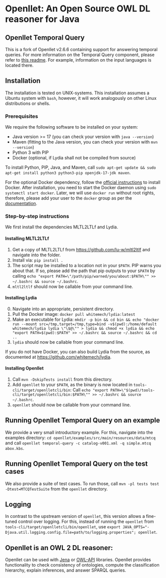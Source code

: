 # Openllet: An Open Source OWL DL reasoner for Java

## Openllet Temporal Query

This is a fork of Openllet v2.6.6 containing support for answering temporal queries.
For more information on the Temporal Query component, please refer to [this readme](module-mtcq/README.md).
For example, information on the input languages is located there.

## Installation

The installation is tested on UNIX-systems.
This installation assumes a Ubuntu system with `bash`, however, it will work analogously on other Linux distributions or shells.

### Prerequisites

We require the following software to be installed on your system:

- Java version >= 17 (you can check your version with `java --version`)
- Maven (fitting to the Java version, you can check your version with `mvn --version`)
- Python 3 with PIP
- Docker (optional, if Lydia shall not be compiled from source)

To install Python, PIP, Java, and Maven, call `sudo apt-get update && sudo apt-get install python3 python3-pip openjdk-17-jdk maven`.

For the optional Docker dependency, follow the [official instructions](https://docs.docker.com/engine/install/ubuntu/#install-using-the-repository) to install Docker.
After installation, you need to start the Docker daemon using `sudo systemctl start docker`.
Later, we will use `docker run` without root rights, therefore, please add your user to the `docker` group as per the [documentation](https://docs.docker.com/engine/install/linux-postinstall).

### Step-by-step instructions

We first install the dependencies MLTL2LTLf and Lydia.

#### Installing MLTL2LTLf

1. Get a copy of MLTL2LTLf from https://github.com/lu-w/mltl2ltlf and navigate into the folder.
2. Install via: `pip install .`
3. The script may be installed to a location not in your `$PATH`. PIP warns you about that. If so, please add the path that pip outputs to your `$PATH` by calling `echo "export PATH=\"/path/pip/warned/you/about:$PATH\"" >> ~/.bashrc && source ~/.bashrc`.
4. `mltl2ltlf` should now be callable from your command line.

#### Installing Lydia

0. Navigate into an appropriate, persistent directory.
1. Pull the Docker image: `docker pull whitemech/lydia:latest`
2. Make an executable for Lydia: `mkdir -p bin && cd bin && echo "docker run --mount src=/tmp,target=/tmp,type=bind -v$(pwd):/home/default whitemech/lydia lydia \"\$@\"" > lydia && chmod +x lydia && echo "export PATH=$(pwd):$PATH" >> ~/.bashrc && source ~/.bashrc && cd ..`
3. `lydia` should now be callable from your command line.

If you do not have Docker, you can also build Lydia from the source, as documented at https://github.com/whitemech/lydia.

#### Installing Openllet

1. Call `mvn -DskipTests install` from this directory.
2. Add `openllet` to your `$PATH`, as the binary is now located in `tools-cli/target/openlletcli/bin`: Call `echo "export PATH=\"$(pwd)/tools-cli/target/openlletcli/bin:$PATH\"" >> ~/.bashrc && source ~/.bashrc`.
3. `openllet` should now be callable from your command line.

## Running Openllet Temporal Query on an example

We provide a very small introductory example.
For this, navigate into the examples directory: `cd openllet/examples/src/main/resources/data/mtcq`
and call `openllet temporal-query -c catalog-v001.xml -q simple.mtcq abox.kbs`.

## Running Openllet Temporal Query on the test cases

We also provide a suite of test cases.
To run those, call `mvn -pl tests test -Dtest=MTCQTestSuite` from the `openllet` directory.

## Logging

In contrast to the upstream version of `openllet`, this version allows a fine-tuned control over logging.
For this, instead of running the `openllet` from `tools-cli/target/openlletcli/bin/openllet`, use
`export JAVA_OPTS="-Djava.util.logging.config.file=path/to/logging.properties"; openllet`.

## Openllet is an OWL 2 DL reasoner:

Openllet can be used with [Jena](https://jena.apache.org/) or [OWL-API](http://owlcs.github.io/owlapi/) libraries. Openllet provides functionality to check consistency of ontologies, compute the classification hierarchy, 
explain inferences, and answer SPARQL queries.
